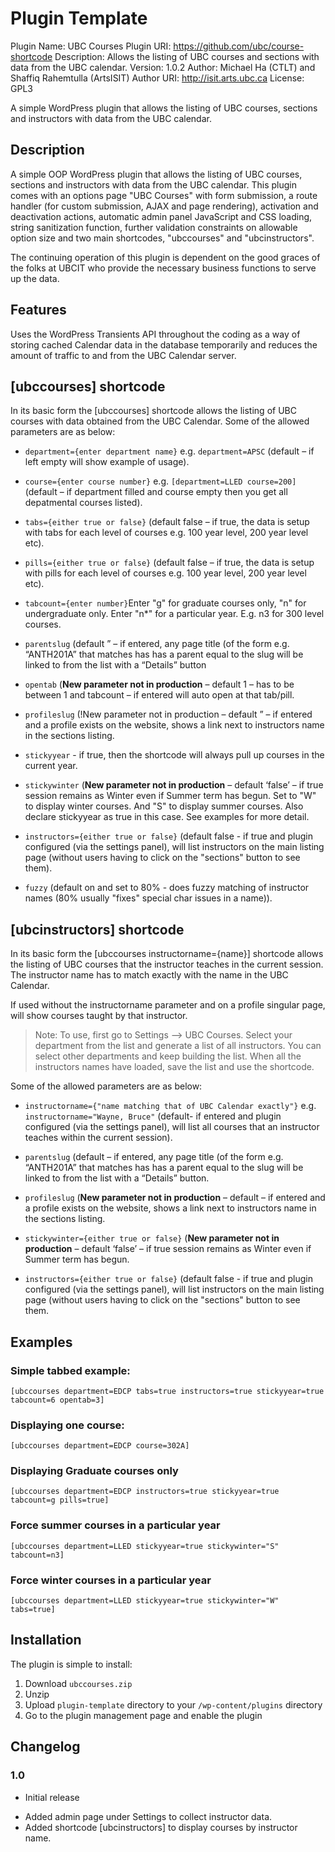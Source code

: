 # Plugin Template
Plugin Name: UBC Courses
Plugin URI: https://github.com/ubc/course-shortcode
Description: Allows the listing of UBC courses and sections with data from the UBC calendar.
Version: 1.0.2
Author: Michael Ha (CTLT) and Shaffiq Rahemtulla (ArtsISIT)
Author URI: http://isit.arts.ubc.ca
License: GPL3

A simple WordPress plugin that allows the listing of UBC courses, sections and instructors with data from the UBC calendar.

## Description

A simple OOP WordPress plugin that allows the listing of UBC courses, sections and instructors with data from the UBC calendar. This plugin comes with an options page "UBC Courses" with form submission, a route handler (for custom submission, AJAX and page rendering), activation and deactivation actions, automatic admin panel JavaScript and CSS loading, string sanitization function, further validation constraints on allowable option size and two main shortcodes, "ubccourses" and "ubcinstructors".

The continuing operation of this plugin is dependent on the good graces of the folks at UBCIT who provide the necessary business functions to serve up the data.

## Features

Uses the WordPress Transients API throughout the coding as a way of storing cached Calendar data in the database temporarily and reduces the amount of traffic to and from the UBC Calendar server.

## [ubccourses] shortcode

In its basic form the [ubccourses] shortcode allows the listing of UBC courses with data obtained from the UBC Calendar. Some of the allowed parameters are as below:

 - `department={enter department name}`  e.g. `department=APSC` (default – if left empty will show example of usage).

 - `course={enter course number}` e.g. `[department=LLED course=200]` (default – if department filled and course empty then you get all depatmental courses listed).

 - `tabs={either true or false}` (default false – if true, the data is setup with tabs for each level of courses e.g. 100 year level, 200 year level etc).

 - `pills={either true or false}` (default false – if true, the data is setup with pills for each level of courses e.g. 100 year level, 200 year level etc).

 - `tabcount={enter number}`Enter "g" for graduate courses only, "n" for undergraduate only. Enter "n*" for a particular year. E.g. n3 for 300 level courses.

 - `parentslug` (default ” – if entered, any page title (of the form e.g. “ANTH201A” that matches has has a parent equal to the slug will be linked to from the list with a “Details” button

 - `opentab` (**New parameter not in production** – default 1 – has to be between 1 and tabcount – if entered will auto open at that tab/pill.

 - `profileslug` (!New parameter not in production – default ” – if entered and a profile exists on the website, shows a link next to instructors name in the sections listing.
 
 - `stickyyear` - if true, then the shortcode will always pull up courses in the current year. 

 - `stickywinter` (**New parameter not in production** – default ‘false’ – if true session remains as Winter even if Summer term has begun. Set to "W" to display winter courses. And "S" to display summer courses. Also declare stickyyear as true in this case. See examples for more detail.

 - `instructors={either true or false}` (default false - if true and plugin configured (via the settings panel), will list instructors on the main listing page (without users having to click on the "sections" button to see them).

 - `fuzzy` (default on and set to 80% - does fuzzy matching of instructor names (80% usually "fixes" special char issues in a name)).

## [ubcinstructors] shortcode

In its basic form the [ubccourses instructorname={name}] shortcode allows the listing of UBC courses that the instructor teaches in the current session. The instructor name has to match exactly with the name in the UBC Calendar.

If used without the instructorname parameter and on a profile singular page, will show courses taught by that instructor.

> Note: To use, first go to Settings --> UBC Courses. Select your department from the list and generate a list of all instructors. You can select other departments and keep building the list. When all the instructors names have loaded, save the list and use the shortcode.

Some of the allowed parameters are as below:

 - `instructorname={"name matching that of UBC Calendar exactly"}` e.g. `instructorname="Wayne, Bruce"` (default- if entered and plugin configured (via the settings panel), will list all courses that an instructor teaches within the current session).

 - `parentslug` (default – if entered, any page title (of the form e.g. “ANTH201A” that matches has has a parent equal to the slug will be linked to from the list with a “Details” button.

 - `profileslug` (**New parameter not in production** – default – if entered and a profile exists on the website, shows a link next to instructors name in the sections listing.

 - `stickywinter={either true or false}` (**New parameter not in production** – default ‘false’ – if true session remains as Winter even if Summer term has begun.

 - `instructors={either true or false}` (default false - if true and plugin configured (via the settings panel), will list instructors on the main listing page (without users having to click on the "sections" button to see them.
 
## Examples

### Simple tabbed example:
`[ubccourses department=EDCP tabs=true instructors=true stickyyear=true tabcount=6 opentab=3]`

### Displaying one course:
`[ubccourses department=EDCP course=302A]`

### Displaying Graduate courses only
`[ubccourses department=EDCP instructors=true stickyyear=true tabcount=g pills=true]`

### Force summer courses in a particular year
`[ubccourses department=LLED stickyyear=true stickywinter="S" tabcount=n3]`

### Force winter courses in a particular year
`[ubccourses department=LLED stickyyear=true stickywinter="W" tabs=true]`

## Installation

The plugin is simple to install:

1. Download `ubccourses.zip`
1. Unzip
1. Upload `plugin-template` directory to your `/wp-content/plugins` directory
1. Go to the plugin management page and enable the plugin

## Changelog

### 1.0
* Initial release
 - Added admin page under Settings to collect instructor data.
 - Added shortcode [ubcinstructors] to display courses by instructor name.

